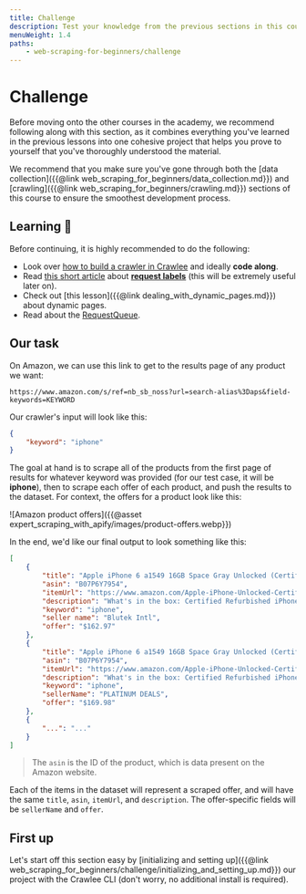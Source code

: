 ```yaml
---
title: Challenge
description: Test your knowledge from the previous sections in this course by building an Amazon scraper with Crawlee!
menuWeight: 1.4
paths:
    - web-scraping-for-beginners/challenge
---
```


# Challenge

Before moving onto the other courses in the academy, we recommend following along with this section, as it combines everything you've learned in the previous lessons into one cohesive project that helps you prove to yourself that you've thoroughly understood the material.

We recommend that you make sure you've gone through both the [data collection]({{@link web_scraping_for_beginners/data_collection.md}}) and [crawling]({{@link web_scraping_for_beginners/crawling.md}}) sections of this course to ensure the smoothest development process.

## [](#learning) Learning 🧠

Before continuing, it is highly recommended to do the following:

- Look over [how to build a crawler in Crawlee](https://crawlee.dev/docs/introduction/first-crawler) and ideally **code along**.
- Read [this short article](https://help.apify.com/en/articles/1829103-request-labels-and-how-to-pass-data-to-other-requests) about [**request labels**](https://crawlee.dev/api/core/class/Request#label) (this will be extremely useful later on).
- Check out [this lesson]({{@link dealing_with_dynamic_pages.md}}) about dynamic pages.
- Read about the [RequestQueue](https://crawlee.dev/api/core/class/RequestQueue).

## [](#our-task) Our task

On Amazon, we can use this link to get to the results page of any product we want:

```text
https://www.amazon.com/s/ref=nb_sb_noss?url=search-alias%3Daps&field-keywords=KEYWORD
```

Our crawler's input will look like this:

```JSON
{
    "keyword": "iphone"
}
```

The goal at hand is to scrape all of the products from the first page of results for whatever keyword was provided (for our test case, it will be **iphone**), then to scrape each offer of each product, and push the results to the dataset. For context, the offers for a product look like this:

![Amazon product offers]({{@asset expert_scraping_with_apify/images/product-offers.webp}})

In the end, we'd like our final output to look something like this:

```JSON
[
    {
        "title": "Apple iPhone 6 a1549 16GB Space Gray Unlocked (Certified Refurbished)",
        "asin": "B07P6Y7954",
        "itemUrl": "https://www.amazon.com/Apple-iPhone-Unlocked-Certified-Refurbished/dp/B00YD547Q6/ref=sr_1_2?s=wireless&ie=UTF8&qid=1539772626&sr=1-2&keywords=iphone",
        "description": "What's in the box: Certified Refurbished iPhone 6 Space Gray 16GB Unlocked , USB Cable/Adapter. Comes in a Generic Box with a 1 Year Limited Warranty.",
        "keyword": "iphone",
        "seller name": "Blutek Intl",
        "offer": "$162.97"
    },
    {
        "title": "Apple iPhone 6 a1549 16GB Space Gray Unlocked (Certified Refurbished)",
        "asin": "B07P6Y7954",
        "itemUrl": "https://www.amazon.com/Apple-iPhone-Unlocked-Certified-Refurbished/dp/B00YD547Q6/ref=sr_1_2?s=wireless&ie=UTF8&qid=1539772626&sr=1-2&keywords=iphone",
        "description": "What's in the box: Certified Refurbished iPhone 6 Space Gray 16GB Unlocked , USB Cable/Adapter. Comes in a Generic Box with a 1 Year Limited Warranty.",
        "keyword": "iphone",
        "sellerName": "PLATINUM DEALS",
        "offer": "$169.98"
    },
    {
        "...": "..."
    }
]

```

> The `asin` is the ID of the product, which is data present on the Amazon website.

Each of the items in the dataset will represent a scraped offer, and will have the same `title`, `asin`, `itemUrl`, and `description`. The offer-specific fields will be `sellerName` and `offer`.

<!-- After the scrape has completed, we'll programmatically call a [public actor which sends emails](https://apify.com/apify/send-mail) to send ourselves an email with a publicly viewable link to the actor's final dataset. -->

## [](#next) First up

Let's start off this section easy by [initializing and setting up]({{@link web_scraping_for_beginners/challenge/initializing_and_setting_up.md}}) our project with the Crawlee CLI (don't worry, no additional install is required).
